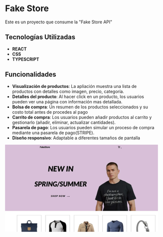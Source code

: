 # Fake Store

Este es un proyecto que consume la "Fake Store API"

## Tecnologías Utilizadas  

- **REACT** 
- **CSS**
- **TYPESCRIPT**

## Funcionalidades

- **Visualización de productos**: La apliación muestra una lista de productos con detalles como imagen, precio, categoría.
- **Detalles del producto**: Al hacer click en un producto, los usuarios pueden ver una página con información mas detallada.
- **Bolsa de compra**: Un resumen de los productos seleccionados y su costo total antes de procedes al pago
- **Carrito de compra**: Los usuarios pueden añadir productos al carrito y gestionarlo (añadir, eliminar, actualizar cantidades).
- **Pasarela de pago**: Los usuarios pueden simular un proceso de compra mediante una pasarela de pago(STRIPE).
- **Diseño responsivo**: Adaptable a diferentes tamaños de pantalla

![](./src/assets/images/fakeStore.webp)



